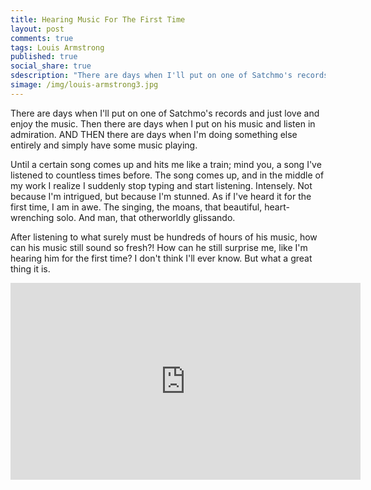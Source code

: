 ```yaml
---
title: Hearing Music For The First Time
layout: post
comments: true
tags: Louis Armstrong
published: true
social_share: true
sdescription: "There are days when I'll put on one of Satchmo's records and just love and enjoy the music. Then there are days when I put on his music and listen in admiration. AND THEN there are days when I'm doing something else entirely and simply have some music playing."
simage: /img/louis-armstrong3.jpg
---
```


There are days when I'll put on one of Satchmo's records and just love and enjoy the music. Then there are days when I put on his music and listen in admiration. AND THEN there are days when I'm doing something else entirely and simply have some music playing.

Until a certain song comes up and hits me like a train; mind you, a song I've listened to countless times before. The song comes up, and in the middle of my work I realize I suddenly stop typing and start listening. Intensely. Not because I'm intrigued, but because I'm stunned. As if I've heard it for the first time, I am in awe. The singing, the moans, that beautiful, heart-wrenching solo. And man, that otherworldly glissando.

After listening to what surely must be hundreds of hours of his music, how can his music still sound so fresh?! How can he still surprise me, like I'm hearing him for the first time? I don't think I'll ever know. But what a great thing it is.

<iframe width="560" height="315" src="https://www.youtube.com/embed/BUuI3oHQfm8" frameborder="0" allowfullscreen></iframe>
